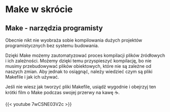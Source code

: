 # Make w skrócie


## Make - narzędzia programisty

Obecnie nikt nie wyobraża sobie kompilowania dużych projektów programistycznych bez systemu budowania.

Dzięki Make możemy zautomatyzować proces kompilacji plików źródłowych i ich zależności. Możemy dzięki temu przyspieszyć kompilację, bo nie musimy przebudowywać plików obiektowych, które nie są zależne od naszych zmian. Aby jednak to osiągnąć, należy wiedzieć czym są pliki Makefile i jak ich używać.

Jeśli nie wiesz jak tworzyć pliki Makefile, usiądź wygodnie i obejrzyj ten krótki film o Make podczas swojej przerwy na kawę ☕.

{{< youtube 7wCSNE03V2c >}}

